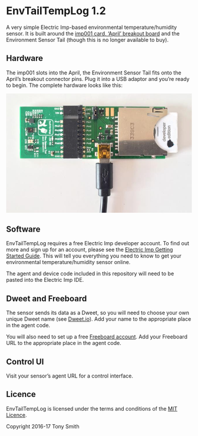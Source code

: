 # EnvTailTempLog 1.2

A very simple Electric Imp-based environmental temperature/humidity sensor. It is built around the [imp001 card, ‘April’ breakout board](https://electricimp.com/docs/gettingstarted/devkits/) and the Environment Sensor Tail (though this is no longer available to buy).

## Hardware

The imp001 slots into the April, the Environment Sensor Tail fits onto the April’s breakout connector pins. Plug it into a USB adaptor and you’re ready to begin. The complete hardware looks like this:

![Hardware](./hardware.jpg)

## Software

EnvTailTempLog requires a free Electric Imp developer account. To find out more and sign up for an account, please see the [Electric Imp Getting Started Guide](https://electricimp.com/docs/gettingstarted/). This will tell you everything you need to know to get your environmental temperature/humidity sensor online.

The agent and device code included in this repository will need to be pasted into the Electric Imp IDE.

## Dweet and Freeboard

The sensor sends its data as a Dweet, so you will need to choose your own unique Dweet name (see [Dweet.io](https://dweet.io/play/)). Add your name to the appropriate place in the agent code.

You will also need to set up a free [Freeboard account](https://freeboard.io/signup). Add your Freeboard URL to the appropriate place in the agent code.

## Control UI

Visit your sensor’s agent URL for a control interface.

## Licence

EnvTailTempLog is licensed under the terms and conditions of the [MIT Licence](./LICENSE).

Copyright 2016-17 Tony Smith
